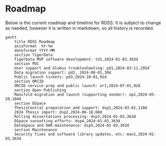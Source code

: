 # Roadmap

Below is the current roadmap and timeline for RDSS. It is subject to change as needed, however it is written in markdown, so all history is recorded.

```mermaid
gantt
    title RDSS Roadmap
    axisFormat  %Y-%m
    dateformat YYYY-MM
    section TigerData
    TigerData MVP software development: td1,2024-01-03,363d
    section PDC
    User support and Globus troubleshooting: pd1,2024-03-11,295d
    Data migration support: pd2, 2024-08-01,30d
    Public launch tickets: pd3,2024-10-01,91d
    section ORCID
    ORCID service prep and public launch: or1,2024-07-01,92d
    section Open Publishing
    Manifold migration and launch (supporting vendor): op1,2024-05-20,104d
    section DSpace
    ThesisCentral preparation and support: dsp1,2024-03-01,110d
    2024 Thesis import: dsp2,2024-06-18,60d
    Rolling dissertations processing: dsp3,2024-01-03,363d
    DSpace sunsetting efforts: dsp4,2024-01-03,363d
    DataSpace and OAR maintenance: dsp5,2024-01-03,363d
    section Maintenance
    Security fixes and software library updates, etc: man1,2024-01-03,363d
```
